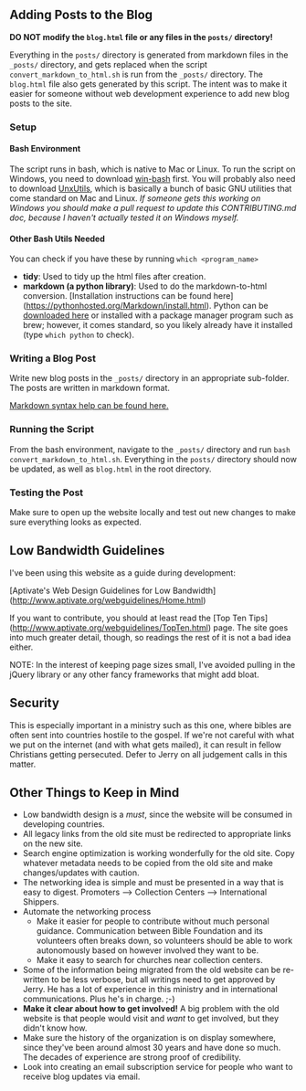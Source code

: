 ## Adding Posts to the Blog

**DO NOT modify the `blog.html` file or any files in the `posts/`
directory!**

Everything in the `posts/` directory is generated from markdown files
in the `_posts/` directory, and gets replaced when the script
`convert_markdown_to_html.sh` is run from the `_posts/` directory.
The `blog.html` file also gets generated by this script.
The intent was to make it easier for someone without web development
experience to add new blog posts to the site.

### Setup

#### Bash Environment

The script runs in bash, which is native to Mac or Linux. To run the
script on Windows, you need to download [win-bash](http://win-bash.sourceforge.net/)
first. You will probably also need to download [UnxUtils](http://unxutils.sourceforge.net/),
which is basically a bunch of basic GNU utilities that come standard
on Mac and Linux. *If someone gets this working on Windows you should
make a pull request to update this CONTRIBUTING.md doc, because I
haven't actually tested it on Windows myself.*

#### Other Bash Utils Needed

You can check if you have these by running `which <program_name>`

- **tidy**: Used to tidy up the html files after creation.
- **markdown (a python library)**: Used to do the markdown-to-html
  conversion. [Installation instructions can be found here]
  (https://pythonhosted.org/Markdown/install.html). Python can be
  [downloaded here](https://www.python.org/downloads/) or installed
  with a package manager program such as brew; however, it comes
  standard, so you likely already have it installed (type `which python`
  to check).

### Writing a Blog Post

Write new blog posts in the `_posts/` directory in an appropriate
sub-folder. The posts are written in markdown format.

[Markdown syntax help can be found here.](https://daringfireball.net/projects/markdown/syntax)

### Running the Script

From the bash environment, navigate to the `_posts/` directory and
run `bash convert_markdown_to_html.sh`. Everything in the `posts/`
directory should now be updated, as well as `blog.html` in the root
directory.

### Testing the Post

Make sure to open up the website locally and test out new changes to
make sure everything looks as expected.


## Low Bandwidth Guidelines

I've been using this website as a guide during development:

[Aptivate's Web Design Guidelines for Low Bandwidth]
(http://www.aptivate.org/webguidelines/Home.html)

If you want to contribute, you should at least read the [Top Ten Tips]
(http://www.aptivate.org/webguidelines/TopTen.html) page. The site
goes into much greater detail, though, so readings the rest of it
is not a bad idea either.

NOTE: In the interest of keeping page sizes small, I've avoided pulling
in the jQuery library or any other fancy frameworks that might add
bloat.

## Security

This is especially important in a ministry such as this one, where
bibles are often sent into countries hostile to the gospel. If we're
not careful with what we put on the internet (and with what gets
mailed), it can result in fellow Christians getting persecuted. Defer
to Jerry on all judgement calls in this matter.

## Other Things to Keep in Mind

- Low bandwidth design is a *must*, since the website will be consumed
  in developing countries.
- All legacy links from the old site must be redirected to appropriate
  links on the new site.
- Search engine optimization is working wonderfully for the old site.
  Copy whatever metadata needs to be copied from the old site and
  make changes/updates with caution.
- The networking idea is simple and must be presented in a way that is
  easy to digest. Promoters --> Collection Centers --> International
  Shippers.
- Automate the networking process
  - Make it easier for people to contribute without much personal
    guidance. Communication between Bible Foundation and its volunteers
    often breaks down, so volunteers should be able to work autonomously
    based on however involved they want to be.
  - Make it easy to search for churches near collection centers.
- Some of the information being migrated from the old website can be
  re-written to be less verbose, but all writings need to get approved
  by Jerry. He has a lot of experience in this ministry and in
  international communications. Plus he's in charge. ;-)
- **Make it clear about how to get involved!** A big problem with the
  old website is that people would visit and *want* to get involved,
  but they didn't know how.
- Make sure the history of the organization is on display somewhere,
  since they've been around almost 30 years and have done so much. The
  decades of experience are strong proof of credibility.
- Look into creating an email subscription service for people who want
  to receive blog updates via email.
